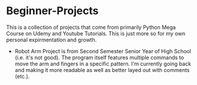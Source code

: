 # Beginner-Projects
This is a collection of projects that come from primarily Python Mega Course on Udemy and Youtube Tutorials. This is just more so for my own personal expirmentation and growth. 
- Robot Arm Project is from Second Semester Senior Year of High School (i.e. it's not good). The program itself features multiple commands to move the arm and fingers in a specific pattern. I'm currently going back and making it more readable as well as better layed out with comments (etc.). 
